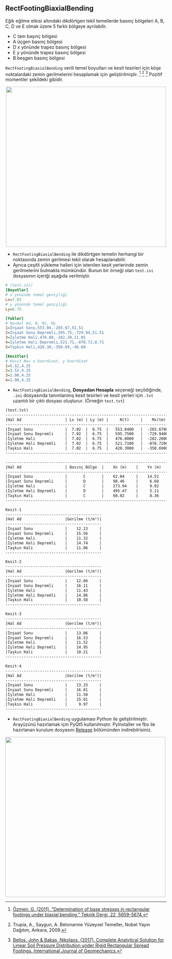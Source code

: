 ## RectFootingBiaxialBending
Eğik eğilme etkisi altındaki dikdörtgen tekil temellerde basınç bölgeleri A, B, C, D ve E olmak üzere 5 farklı bölgeye ayrılabilir.
- C tam başınç bölgesi
- A üçgen basınç bölgesi
- D x yönünde trapez basınç bölgesi
- E y yönünde trapez basınç bölgesi
- B beşgen basınç bölgesi

`RectFootingBiaxialBending` verili temel boyutları ve kesit tesirleri için köşe noktalardaki zemin gerilmelerini hesaplamak için geliştirilmiştir. [^1] [^2] [^3] Pozitif momentler şekildeki gibidir.

<p align="center">
<img src="https://eykaraduman.github.io/assets/images/biaxialbend.png" width="500" />
 </p>

- `RectFootingBiaxialBending` ile dikdörtgen temelin herhangi bir noktasında zemin gerilmesi tekil olarak hesaplanabilir.
- Ayrıca çeşitli yükleme halleri için istenilen kesit yerlerinde zemin gerilmelerini bulmakta mümkündür. Bunun bir örneği olan `test.ini` dosyasının içeriği aşağıda verilmiştir.

```ini
# (test.ini)
[Boyutlar]
# x yönünde temel genişliği
Lx=7.02
# y yönünde temel genişliği
Ly=6.75

[Yukler]
# No=Hal Ad, N, Mx, My
1=İnşaat Sonu,553.04,-203.67,51.51
2=İnşaat Sonu Depremli,595.75,-729.94,51.51
3=İşletme Hali,476.80,-282.20,11.05
4=İşletme Hali Depremli,521.71,-878.72,8.71
5=Taşkın Hali,420.30,-350.69,-46.60

[Kesitler]
# Kesit No= x koordinat, y koordinat
1=5.52,4.25
2=3.52,4.25
3=2.00,4.25
4=1.00,4.25
```
- `RectFootingBiaxialBending`, **Dosyadan Hesapla** seçeneği seçildiğinde, `.ini` dosyasında tanımlanmış kesit tesirleri ve kesit yerleri için `.txt` uzantılı bir çıktı dosyası oluşturur. (Örneğin `test.txt`)
```txt
(test.txt)
----------------------------------------------------------------------------------------------------------------
|Hal Ad                   | Lx (m) | Ly (m) |     N(t)     |    Mx(tm)    |    My(tm)    |    ex    |    ey    |
----------------------------------------------------------------------------------------------------------------
|İnşaat Sonu              |  7.02  |  6.75  |   553.0400   |  -203.6700   |   51.5100    |  0.0931  | -0.3683  |
|İnşaat Sonu Depremli     |  7.02  |  6.75  |   595.7500   |  -729.9400   |   51.5100    |  0.0865  | -1.2252  |
|İşletme Hali             |  7.02  |  6.75  |   476.8000   |  -282.2000   |   11.0500    |  0.0232  | -0.5919  |
|İşletme Hali Depremli    |  7.02  |  6.75  |   521.7100   |  -878.7200   |    8.7100    |  0.0167  | -1.6843  |
|Taşkın Hali              |  7.02  |  6.75  |   420.3000   |  -350.6900   |   -46.6000   | -0.1109  | -0.8344  |
----------------------------------------------------------------------------------------------------------------

-------------------------------------------------------------------------------------------------------------------------------------------------------------------
|Hal Ad                   | Basınç Bölge  |    Xn (m)    |    Yn (m)    |    Xq(m)     |    Yp(m)     |   s1(t/m²)   |   s2(t/m²)   |   s3(t/m²)   |   s4(t/m²)   |
-------------------------------------------------------------------------------------------------------------------------------------------------------------------
|İnşaat Sonu              |       C       |    62.04     |    14.51     |    0.0000    |    0.0000    |    8.7797    |    6.9215    |   14.5627    |   16.4209    |
|İnşaat Sonu Depremli     |       D       |    98.46     |     6.68     |    0.0000    |    6.2052    |    0.0000    |    0.0000    |   25.3563    |   27.3029    |
|İşletme Hali             |       C       |    273.94    |     9.92     |    0.0000    |    0.0000    |    4.9678    |    4.5692    |   15.1567    |   15.5553    |
|İşletme Hali Depremli    |       D       |    495.47    |     5.11     |    0.0000    |    5.0357    |    0.0000    |    0.0000    |   29.0960    |   29.5142    |
|Taşkın Hali              |       C       |    68.02     |     8.36     |    0.0000    |    0.0000    |    1.4508    |    3.1319    |   16.2890    |   14.6079    |
-------------------------------------------------------------------------------------------------------------------------------------------------------------------

Kesit-1
------------------------------------------
|Hal Ad                   |Gerilme (t/m²)|
------------------------------------------
|İnşaat Sonu              |    12.13     |
|İnşaat Sonu Depremli     |    15.56     |
|İşletme Hali             |    11.32     |
|İşletme Hali Depremli    |    14.74     |
|Taşkın Hali              |    11.06     |
------------------------------------------

Kesit-2
------------------------------------------
|Hal Ad                   |Gerilme (t/m²)|
------------------------------------------
|İnşaat Sonu              |    12.66     |
|İnşaat Sonu Depremli     |    16.11     |
|İşletme Hali             |    11.43     |
|İşletme Hali Depremli    |    14.86     |
|Taşkın Hali              |    10.58     |
------------------------------------------

Kesit-3
------------------------------------------
|Hal Ad                   |Gerilme (t/m²)|
------------------------------------------
|İnşaat Sonu              |    13.06     |
|İnşaat Sonu Depremli     |    16.53     |
|İşletme Hali             |    11.52     |
|İşletme Hali Depremli    |    14.95     |
|Taşkın Hali              |    10.21     |
------------------------------------------

Kesit-4
------------------------------------------
|Hal Ad                   |Gerilme (t/m²)|
------------------------------------------
|İnşaat Sonu              |    13.33     |
|İnşaat Sonu Depremli     |    16.81     |
|İşletme Hali             |    11.58     |
|İşletme Hali Depremli    |    15.01     |
|Taşkın Hali              |     9.97     |
------------------------------------------
```
- `RectFootingBiaxialBending` uygulaması Python ile geliştirilmiştir. Arayüzünü hazırlamak için PyQt5 kullanılmıştır. PyInstaller ve fbs ile hazırlanan kurulum dosyasını [Release](https://github.com/eykaraduman/RectFootingBiaxialBending/releases) bölümünden indirebilrisiniz.

<img src="https://eykaraduman.github.io/assets/images/RectFootApp.png" width="500" />

[^1]: [Özmen, G. (2011). “Determination of base stresses in rectangular footings under biaxial bending.” Teknik Dergi, 22, 5659-5674.](http://www.imo.org.tr/resimler/ekutuphane/pdf/16498_15_12.pdf) 

[^2]: Trupia, A., Saygun, A. Betonarme Yüzeysel Temeller, Nobel Yayın Dağıtım, Ankara, 2009. 

[^3]: [Bellos, John & Bakas, Nikolaos. (2017). Complete Analytical Solution for Linear Soil Pressure Distribution under Rigid Rectangular Spread Footings. International Journal of Geomechanics.](https://www.researchgate.net/publication/312362987_Complete_Analytical_Solution_for_Linear_Soil_Pressure_Distribution_under_Rigid_Rectangular_Spread_Footings)
